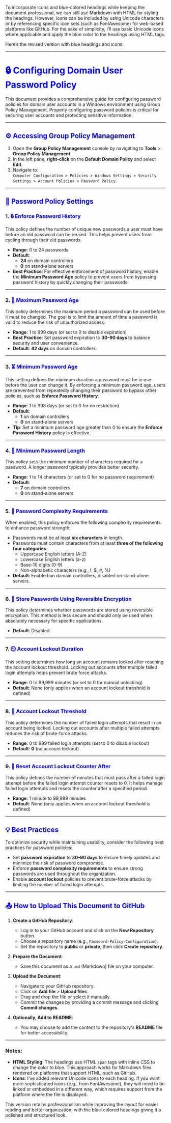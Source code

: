 To incorporate icons and blue-colored headings while keeping the document professional, we can still use Markdown with HTML for styling the headings. However, icons can be included by using Unicode characters or by referencing specific icon sets (such as FontAwesome) for web-based platforms like GitHub. For the sake of simplicity, I’ll use basic Unicode icons where applicable and apply the blue color to the headings using HTML tags.

Here’s the revised version with blue headings and icons:

---

# <span style="color:blue;">🔒 Configuring Domain User Password Policy</span>

This document provides a comprehensive guide for configuring password policies for domain user accounts in a Windows environment using Group Policy Management. Properly configuring password policies is critical for securing user accounts and protecting sensitive information.

---

## <span style="color:blue;">⚙️ Accessing Group Policy Management</span>

1. Open the **Group Policy Management** console by navigating to **Tools** > **Group Policy Management**.
2. In the left pane, **right-click** on the **Default Domain Policy** and select **Edit**.
3. Navigate to:  
   `Computer Configuration > Policies > Windows Settings > Security Settings > Account Policies > Password Policy`.

---

## <span style="color:blue;">🔑 Password Policy Settings</span>

### 1. <span style="color:blue;">🔒 Enforce Password History</span>  
This policy defines the number of unique new passwords a user must have before an old password can be reused. This helps prevent users from cycling through their old passwords.

- **Range**: 0 to 24 passwords  
- **Default**:  
  - **24** on domain controllers  
  - **0** on stand-alone servers  
- **Best Practice**: For effective enforcement of password history, enable the **Minimum Password Age** policy to prevent users from bypassing password history by quickly changing their passwords.

---

### 2. <span style="color:blue;">📅 Maximum Password Age</span>  
This policy determines the maximum period a password can be used before it must be changed. The goal is to limit the amount of time a password is valid to reduce the risk of unauthorized access.

- **Range**: 1 to 999 days (or set to 0 to disable expiration)  
- **Best Practice**: Set password expiration to **30–90 days** to balance security and user convenience.  
- **Default**: **42 days** on domain controllers.

---

### 3. <span style="color:blue;">⏳ Minimum Password Age</span>  
This setting defines the minimum duration a password must be in use before the user can change it. By enforcing a minimum password age, users are prevented from repeatedly changing their password to bypass other policies, such as **Enforce Password History**.

- **Range**: 1 to 998 days (or set to 0 for no restriction)  
- **Default**:  
  - **1** on domain controllers  
  - **0** on stand-alone servers  
- **Tip**: Set a minimum password age greater than 0 to ensure the **Enforce Password History** policy is effective.

---

### 4. <span style="color:blue;">🔢 Minimum Password Length</span>  
This policy sets the minimum number of characters required for a password. A longer password typically provides better security.

- **Range**: 1 to 14 characters (or set to 0 for no password requirement)  
- **Default**:  
  - **7** on domain controllers  
  - **0** on stand-alone servers

---

### 5. <span style="color:blue;">🔐 Password Complexity Requirements</span>  
When enabled, this policy enforces the following complexity requirements to enhance password strength:

- Passwords must be at least **six characters** in length.  
- Passwords must contain characters from at least **three of the following four categories**:  
  - Uppercase English letters (A-Z)  
  - Lowercase English letters (a-z)  
  - Base-10 digits (0-9)  
  - Non-alphabetic characters (e.g., !, $, #, %)  
- **Default**: Enabled on domain controllers, disabled on stand-alone servers.

---

### 6. <span style="color:blue;">🔑 Store Passwords Using Reversible Encryption</span>  
This policy determines whether passwords are stored using reversible encryption. This method is less secure and should only be used when absolutely necessary for specific applications.

- **Default**: Disabled

---

### 7. <span style="color:blue;">⏲️ Account Lockout Duration</span>  
This setting determines how long an account remains locked after reaching the account lockout threshold. Locking out accounts after multiple failed login attempts helps prevent brute force attacks.

- **Range**: 0 to 99,999 minutes (or set to 0 for manual unlocking)  
- **Default**: None (only applies when an account lockout threshold is defined)

---

### 8. <span style="color:blue;">🚫 Account Lockout Threshold</span>  
This policy determines the number of failed login attempts that result in an account being locked. Locking out accounts after multiple failed attempts reduces the risk of brute-force attacks.

- **Range**: 0 to 999 failed login attempts (set to 0 to disable lockout)  
- **Default**: **0** (no account lockout)

---

### 9. <span style="color:blue;">🔄 Reset Account Lockout Counter After</span>  
This policy defines the number of minutes that must pass after a failed login attempt before the failed login attempt counter resets to 0. It helps manage failed login attempts and resets the counter after a specified period.

- **Range**: 1 minute to 99,999 minutes  
- **Default**: None (only applies when an account lockout threshold is defined)

---

## <span style="color:blue;">💡 Best Practices</span>

To optimize security while maintaining usability, consider the following best practices for password policies:

- Set **password expiration** to **30–90 days** to ensure timely updates and minimize the risk of password compromise.  
- Enforce **password complexity requirements** to ensure strong passwords are used throughout the organization.  
- Enable **account lockout** policies to prevent brute-force attacks by limiting the number of failed login attempts.

---

## <span style="color:blue;">📤 How to Upload This Document to GitHub</span>

1. **Create a GitHub Repository**:
   - Log in to your GitHub account and click on the **New Repository** button.
   - Choose a repository name (e.g., `Password-Policy-Configuration`).
   - Set the repository to **public** or **private**, then click **Create repository**.

2. **Prepare the Document**:
   - Save this document as a `.md` (Markdown) file on your computer.

3. **Upload the Document**:
   - Navigate to your GitHub repository.
   - Click on **Add file** > **Upload files**.
   - Drag and drop the file or select it manually.
   - Commit the changes by providing a commit message and clicking **Commit changes**.

4. **Optionally, Add to README**:
   - You may choose to add the content to the repository's **README** file for better accessibility.

---

### Notes:

- **HTML Styling**: The headings use HTML `span` tags with inline CSS to change the color to blue. This approach works for Markdown files rendered on platforms that support HTML, such as GitHub.
- **Icons**: I’ve added relevant Unicode icons to each heading. If you want more sophisticated icons (e.g., from FontAwesome), they will need to be linked or embedded in a different way, which requires support from the platform where the file is displayed.

This version retains professionalism while improving the layout for easier reading and better organization, with the blue-colored headings giving it a polished and structured look.
